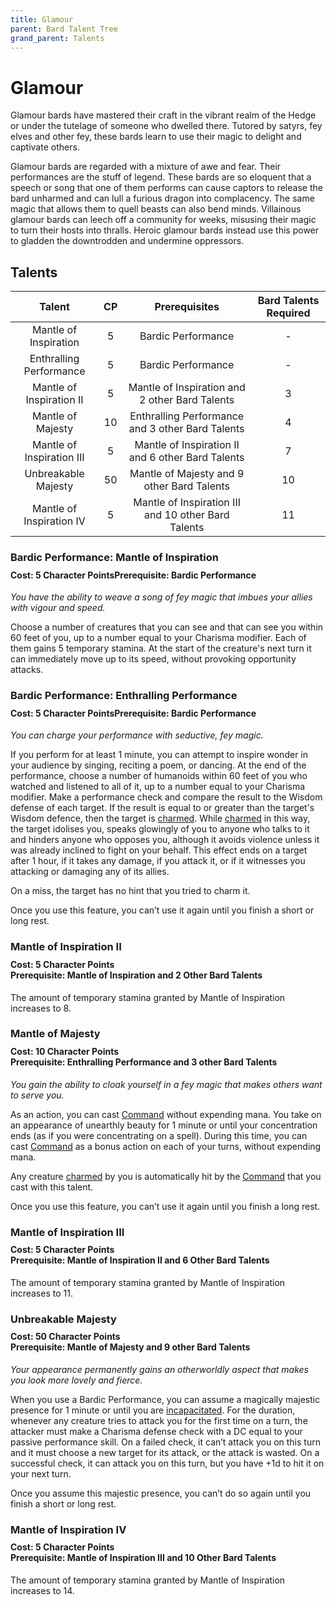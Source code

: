 ```yaml
---
title: Glamour
parent: Bard Talent Tree
grand_parent: Talents
---
```


# Glamour
Glamour bards have mastered their craft in the vibrant realm of the Hedge or under the tutelage of someone who dwelled there. Tutored by satyrs, fey elves and other fey, these bards learn to use their magic to delight and captivate others.

Glamour bards are regarded with a mixture of awe and fear. Their performances are the stuff of legend. These bards are so eloquent that a speech or song that one of them performs can cause captors to release the bard unharmed and can lull a furious dragon into complacency. The same magic that allows them to quell beasts can also bend minds. Villainous glamour bards can leech off a community for weeks, misusing their magic to turn their hosts into thralls. Heroic glamour bards instead use this power to gladden the downtrodden and undermine oppressors.

## Talents

| Talent | CP | Prerequisites | Bard Talents Required |
|:------:|:--:|:-------------:|:---------------------:|
| Mantle of Inspiration     | 5  | Bardic Performance | - |
| Enthralling Performance   | 5  | Bardic Performance | - |
| Mantle of Inspiration II  | 5  | Mantle of Inspiration and 2 other Bard Talents | 3 |
| Mantle of Majesty         | 10 | Enthralling Performance and 3 other Bard Talents | 4 |
| Mantle of Inspiration III | 5  | Mantle of Inspiration II and 6 other Bard Talents | 7 |
| Unbreakable Majesty       | 50 | Mantle of Majesty and 9 other Bard Talents | 10 |
| Mantle of Inspiration IV  | 5  | Mantle of Inspiration III and 10 other Bard Talents | 11 |

### Bardic Performance: Mantle of Inspiration

<div style="margin-top:-10px;"></div>

#### **Cost:** 5 Character Points**Prerequisite:** Bardic Performance
*You have the ability to weave a song of fey magic that imbues your allies with vigour and speed.*

Choose a number of creatures that you can see and that can see you within 60 feet of you, up to a number equal to your Charisma modifier. Each of them gains 5 temporary stamina. At the start of the creature's next turn it can immediately move up to its speed, without provoking opportunity attacks.

### Bardic Performance: Enthralling Performance

<div style="margin-top:-10px;"></div>

#### **Cost:** 5 Character Points**Prerequisite:** Bardic Performance
*You can charge your performance with seductive, fey magic.*

If you perform for at least 1 minute, you can attempt to inspire wonder in your audience by singing, reciting a poem, or dancing. At the end of the performance, choose a number of humanoids within 60 feet of you who watched and listened to all of it, up to a number equal to your Charisma modifier. Make a performance check and compare the result to the Wisdom defense of each target. If the result is equal to or greater than the target's Wisdom defence, then the target is [charmed](https://stormchaserroleplaying.com/stormchaserRPG/Conditions/Charmed/). While [charmed](https://stormchaserroleplaying.com/stormchaserRPG/Conditions/Charmed/) in this way, the target idolises you, speaks glowingly of you to anyone who talks to it and hinders anyone who opposes you, although it avoids violence unless it was already inclined to fight on your behalf. This effect ends on a target after 1 hour, if it takes any damage, if you attack it, or if it witnesses you attacking or damaging any of its allies.

On a miss, the target has no hint that you tried to charm it.

Once you use this feature, you can’t use it again until you finish a short or long rest.

### Mantle of Inspiration II

<div style="margin-top:-10px;"></div>

#### **Cost:** 5 Character Points<br>**Prerequisite:** Mantle of Inspiration and 2 Other Bard Talents
The amount of temporary stamina granted by Mantle of Inspiration increases to 8.

### Mantle of Majesty

<div style="margin-top:-10px;"></div>

#### **Cost:** 10 Character Points<br>**Prerequisite:** Enthralling Performance and 3 other Bard Talents
*You gain the ability to cloak yourself in a fey magic that makes others want to serve you.*

As an action, you can cast [Command]() without expending mana. You take on an appearance of unearthly beauty for 1 minute or until your concentration ends (as if you were concentrating on a spell). During this time, you can cast [Command]() as a bonus action on each of your turns, without expending mana.

Any creature [charmed](https://stormchaserroleplaying.com/stormchaserRPG/Conditions/Charmed/) by you is automatically hit by the [Command]() that you cast with this talent.

Once you use this feature, you can’t use it again until you finish a long rest.

### Mantle of Inspiration III

<div style="margin-top:-10px;"></div>

#### **Cost:** 5 Character Points<br>**Prerequisite:** Mantle of Inspiration II and 6 Other Bard Talents
The amount of temporary stamina granted by Mantle of Inspiration increases to 11.

### Unbreakable Majesty

<div style="margin-top:-10px;"></div>

#### **Cost:** 50 Character Points<br>**Prerequisite:** Mantle of Majesty and 9 other Bard Talents
*Your appearance permanently gains an otherworldly aspect that makes you look more lovely and fierce.*

When you use a Bardic Performance, you can assume a magically majestic presence for 1 minute or until you are [incapacitated](https://stormchaserroleplaying.com/stormchaserRPG/Conditions/Incapacitated/). For the duration, whenever any creature tries to attack you for the first time on a turn, the attacker must make a Charisma defense check with a DC equal to your passive performance skill. On a failed check, it can’t attack you on this turn and it must choose a new target for its attack, or the attack is wasted. On a successful check, it can attack you on this turn, but you have +1d to hit it on your next turn.

Once you assume this majestic presence, you can’t do so again until you finish a short or long rest.

### Mantle of Inspiration IV

<div style="margin-top:-10px;"></div>

#### **Cost:** 5 Character Points<br>**Prerequisite:** Mantle of Inspiration III and 10 Other Bard Talents
The amount of temporary stamina granted by Mantle of Inspiration increases to 14.
